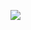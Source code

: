 ![](https://github-readme-stats.vercel.app/api?username=HugoDerigny&show_icons=true&count_private=true)
